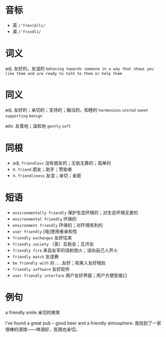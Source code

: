 # 音标

- 英 `/'fren(d)lɪ/`
- 美 `/'frɛndli/`

# 词义

adj. 友好的，友谊的
`behaving towards someone in a way that shows you like them and are ready to talk to them or help them`

# 同义

adj. 友好的；亲切的；支持的；融洽的，和睦的
`harmonious` `united` `sweet` `supporting` `benign`

adv. 友善地；温和地
`gently` `soft`

# 同根

- adj. `friendless` 没有朋友的；无依无靠的；孤单的
- n. `friend` 朋友；助手；赞助者
- n. `friendliness` 友谊；亲切；亲密

# 短语

- `environmentally friendly` 保护生态环境的；对生态环境无害的
- `environmental friendly` 环保的
- `environment friendly` 环保的；对环境有利的
- `user friendly` [电]使用者亲和性
- `friendly exchanges` 友好往来
- `friendly society` （英）互助会；互济会
- `friendly fire` 来自友军的误射炮火；误向自己人开火
- `friendly match` 友谊赛
- `be friendly with` 对……友好；和某人友好相处
- `friendly software` 友好软件
- `user friendly interface` 用户友好界面；用户方便型接口

# 例句

a friendly smile
亲切的微笑

I’ve found a great pub – good beer and a friendly atmosphere.
我找到了一家很棒的酒馆——啤酒好，氛围也亲切。


